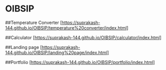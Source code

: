 # OIBSIP

##Temperature Converter [https://suprakash-144.github.io/OIBSIP/temperature%20converter/index.html]

##Calculator [https://suprakash-144.github.io/OIBSIP/calculator/index.html]

##Landing page [https://suprakash-144.github.io/OIBSIP/landing%20page/index.html]

##Portfolio [https://suprakash-144.github.io/OIBSIP/portfolio/index.html]
